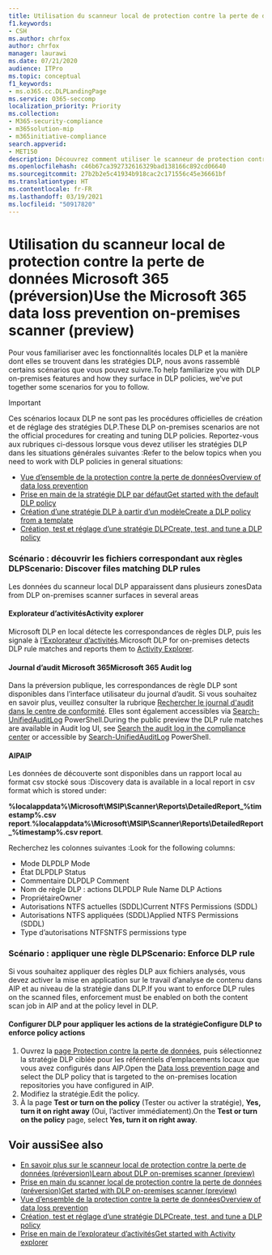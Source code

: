 ```yaml
---
title: Utilisation du scanneur local de protection contre la perte de données Microsoft 365 (préversion)
f1.keywords:
- CSH
ms.author: chrfox
author: chrfox
manager: laurawi
ms.date: 07/21/2020
audience: ITPro
ms.topic: conceptual
f1_keywords:
- ms.o365.cc.DLPLandingPage
ms.service: O365-seccomp
localization_priority: Priority
ms.collection:
- M365-security-compliance
- m365solution-mip
- m365initiative-compliance
search.appverid:
- MET150
description: Découvrez comment utiliser le scanneur de protection contre la perte de données Microsoft 365 en local pour analyser les données au repos, puis implémenter des actions de protection pour les partages de fichiers locaux, pour les dossiers locaux et les bibliothèques de documents SharePoint locales.
ms.openlocfilehash: c46b67ca392732616329bad138166c892cd06640
ms.sourcegitcommit: 27b2b2e5c41934b918cac2c171556c45e36661bf
ms.translationtype: HT
ms.contentlocale: fr-FR
ms.lasthandoff: 03/19/2021
ms.locfileid: "50917820"
---
```

# <a name="use-the-microsoft-365-data-loss-prevention-on-premises-scanner-preview"></a><span data-ttu-id="d5d47-103">Utilisation du scanneur local de protection contre la perte de données Microsoft 365 (préversion)</span><span class="sxs-lookup"><span data-stu-id="d5d47-103">Use the Microsoft 365 data loss prevention on-premises scanner (preview)</span></span>

<span data-ttu-id="d5d47-104">Pour vous familiariser avec les fonctionnalités locales DLP et la manière dont elles se trouvent dans les stratégies DLP, nous avons rassemblé certains scénarios que vous pouvez suivre.</span><span class="sxs-lookup"><span data-stu-id="d5d47-104">To help familiarize you with DLP on-premises features and how they surface in DLP policies, we've put together some scenarios for you to follow.</span></span>

> [!IMPORTANT]
> <span data-ttu-id="d5d47-105">Ces scénarios locaux DLP ne sont pas les procédures officielles de création et de réglage des stratégies DLP.</span><span class="sxs-lookup"><span data-stu-id="d5d47-105">These DLP on-premises scenarios are not the official procedures for creating and tuning DLP policies.</span></span> <span data-ttu-id="d5d47-106">Reportez-vous aux rubriques ci-dessous lorsque vous devez utiliser les stratégies DLP dans les situations générales suivantes :</span><span class="sxs-lookup"><span data-stu-id="d5d47-106">Refer to the below topics when you need to work with DLP policies in general situations:</span></span>
>- [<span data-ttu-id="d5d47-107">Vue d’ensemble de la protection contre la perte de données</span><span class="sxs-lookup"><span data-stu-id="d5d47-107">Overview of data loss prevention</span></span>](data-loss-prevention-policies.md)
>- [<span data-ttu-id="d5d47-108">Prise en main de la stratégie DLP par défaut</span><span class="sxs-lookup"><span data-stu-id="d5d47-108">Get started with the default DLP policy</span></span>](get-started-with-the-default-dlp-policy.md)
>- [<span data-ttu-id="d5d47-109">Création d’une stratégie DLP à partir d’un modèle</span><span class="sxs-lookup"><span data-stu-id="d5d47-109">Create a DLP policy from a template</span></span>](create-a-dlp-policy-from-a-template.md)
>- [<span data-ttu-id="d5d47-110">Création, test et réglage d’une stratégie DLP</span><span class="sxs-lookup"><span data-stu-id="d5d47-110">Create, test, and tune a DLP policy</span></span>](create-test-tune-dlp-policy.md)

### <a name="scenario-discover-files-matching-dlp-rules"></a><span data-ttu-id="d5d47-111">Scénario : découvrir les fichiers correspondant aux règles DLP</span><span class="sxs-lookup"><span data-stu-id="d5d47-111">Scenario: Discover files matching DLP rules</span></span>

<span data-ttu-id="d5d47-112">Les données du scanneur local DLP apparaissent dans plusieurs zones</span><span class="sxs-lookup"><span data-stu-id="d5d47-112">Data from DLP on-premises scanner surfaces in several areas</span></span>

#### <a name="activity-explorer"></a><span data-ttu-id="d5d47-113">Explorateur d’activités</span><span class="sxs-lookup"><span data-stu-id="d5d47-113">Activity explorer</span></span>

 <span data-ttu-id="d5d47-114">Microsoft DLP en local détecte les correspondances de règles DLP, puis les signale à [l’Explorateur d’activités](https://compliance.microsoft.com/dataclassification?viewid=activitiesexplorer).</span><span class="sxs-lookup"><span data-stu-id="d5d47-114">Microsoft DLP for on-premises detects DLP rule matches and reports them to [Activity Explorer](https://compliance.microsoft.com/dataclassification?viewid=activitiesexplorer).</span></span> 
 
#### <a name="microsoft-365-audit-log"></a><span data-ttu-id="d5d47-115">Journal d’audit Microsoft 365</span><span class="sxs-lookup"><span data-stu-id="d5d47-115">Microsoft 365 Audit log</span></span>

<span data-ttu-id="d5d47-116">Dans la préversion publique, les correspondances de règle DLP sont disponibles dans l’interface utilisateur du journal d’audit. Si vous souhaitez en savoir plus, veuillez consulter la rubrique [Rechercher le journal d'audit dans le centre de conformité](search-the-audit-log-in-security-and-compliance.md). Elles sont également accessibles via [Search-UnifiedAuditLog](/powershell/module/exchange/search-unifiedauditlog?view=exchange-ps) PowerShell.</span><span class="sxs-lookup"><span data-stu-id="d5d47-116">During the public preview the DLP rule matches are available in Audit log UI, see [Search the audit log in the compliance center](search-the-audit-log-in-security-and-compliance.md)  or accessible by [Search-UnifiedAuditLog](/powershell/module/exchange/search-unifiedauditlog?view=exchange-ps) PowerShell.</span></span>

#### <a name="aip"></a><span data-ttu-id="d5d47-117">AIP</span><span class="sxs-lookup"><span data-stu-id="d5d47-117">AIP</span></span>

<span data-ttu-id="d5d47-118">Les données de découverte sont disponibles dans un rapport local au format csv stocké sous :</span><span class="sxs-lookup"><span data-stu-id="d5d47-118">Discovery data is available in a local report in csv format which is stored under:</span></span>

<span data-ttu-id="d5d47-119">**%localappdata%\Microsoft\MSIP\Scanner\Reports\DetailedReport_%timestamp%.csv report**.</span><span class="sxs-lookup"><span data-stu-id="d5d47-119">**%localappdata%\Microsoft\MSIP\Scanner\Reports\DetailedReport_%timestamp%.csv report**.</span></span>

 <span data-ttu-id="d5d47-120">Recherchez les colonnes suivantes :</span><span class="sxs-lookup"><span data-stu-id="d5d47-120">Look for the following columns:</span></span>
- <span data-ttu-id="d5d47-121">Mode DLP</span><span class="sxs-lookup"><span data-stu-id="d5d47-121">DLP Mode</span></span>
- <span data-ttu-id="d5d47-122">État DLP</span><span class="sxs-lookup"><span data-stu-id="d5d47-122">DLP Status</span></span>
- <span data-ttu-id="d5d47-123">Commentaire DLP</span><span class="sxs-lookup"><span data-stu-id="d5d47-123">DLP Comment</span></span>
- <span data-ttu-id="d5d47-124">Nom de règle DLP : actions DLP</span><span class="sxs-lookup"><span data-stu-id="d5d47-124">DLP Rule Name DLP Actions</span></span>
- <span data-ttu-id="d5d47-125">Propriétaire</span><span class="sxs-lookup"><span data-stu-id="d5d47-125">Owner</span></span>
- <span data-ttu-id="d5d47-126">Autorisations NTFS actuelles (SDDL)</span><span class="sxs-lookup"><span data-stu-id="d5d47-126">Current NTFS Permissions (SDDL)</span></span>
- <span data-ttu-id="d5d47-127">Autorisations NTFS appliquées (SDDL)</span><span class="sxs-lookup"><span data-stu-id="d5d47-127">Applied NTFS Permissions (SDDL)</span></span>
- <span data-ttu-id="d5d47-128">Type d’autorisations NTFS</span><span class="sxs-lookup"><span data-stu-id="d5d47-128">NTFS permissions type</span></span>
 
### <a name="scenario-enforce-dlp-rule"></a><span data-ttu-id="d5d47-129">Scénario : appliquer une règle DLP</span><span class="sxs-lookup"><span data-stu-id="d5d47-129">Scenario: Enforce DLP rule</span></span> 

<span data-ttu-id="d5d47-130">Si vous souhaitez appliquer des règles DLP aux fichiers analysés, vous devez activer la mise en application sur le travail d’analyse de contenu dans AIP et au niveau de la stratégie dans DLP.</span><span class="sxs-lookup"><span data-stu-id="d5d47-130">If you want to enforce DLP rules on the scanned files, enforcement must be enabled on both the content scan job in AIP and at the policy level in DLP.</span></span>


#### <a name="configure-dlp-to-enforce-policy-actions"></a><span data-ttu-id="d5d47-131">Configurer DLP pour appliquer les actions de la stratégie</span><span class="sxs-lookup"><span data-stu-id="d5d47-131">Configure DLP to enforce policy actions</span></span>

1. <span data-ttu-id="d5d47-132">Ouvrez la [page Protection contre la perte de données](https://compliance.microsoft.com/datalossprevention?viewid=policies), puis sélectionnez la stratégie DLP ciblée pour les référentiels d’emplacements locaux que vous avez configurés dans AIP.</span><span class="sxs-lookup"><span data-stu-id="d5d47-132">Open the [Data loss prevention page](https://compliance.microsoft.com/datalossprevention?viewid=policies) and select the DLP policy that is targeted to the on-premises location repositories you have configured in AIP.</span></span> 
2. <span data-ttu-id="d5d47-133">Modifiez la stratégie.</span><span class="sxs-lookup"><span data-stu-id="d5d47-133">Edit the policy.</span></span>
3. <span data-ttu-id="d5d47-134">À la page **Test or turn on the policy** (Tester ou activer la stratégie), **Yes, turn it on right away** (Oui, l’activer immédiatement).</span><span class="sxs-lookup"><span data-stu-id="d5d47-134">On the **Test or turn on the policy** page, select **Yes, turn it on right away**.</span></span> 

## <a name="see-also"></a><span data-ttu-id="d5d47-135">Voir aussi</span><span class="sxs-lookup"><span data-stu-id="d5d47-135">See also</span></span>

- [<span data-ttu-id="d5d47-136">En savoir plus sur le scanneur local de protection contre la perte de données (préversion)</span><span class="sxs-lookup"><span data-stu-id="d5d47-136">Learn about DLP on-premises scanner (preview)</span></span>](dlp-on-premises-scanner-learn.md)
- [<span data-ttu-id="d5d47-137">Prise en main du scanner local de protection contre la perte de données (préversion)</span><span class="sxs-lookup"><span data-stu-id="d5d47-137">Get started with  DLP on-premises scanner (preview)</span></span>](dlp-on-premises-scanner-get-started.md)
- [<span data-ttu-id="d5d47-138">Vue d’ensemble de la protection contre la perte de données</span><span class="sxs-lookup"><span data-stu-id="d5d47-138">Overview of data loss prevention</span></span>](data-loss-prevention-policies.md)
- [<span data-ttu-id="d5d47-139">Création, test et réglage d’une stratégie DLP</span><span class="sxs-lookup"><span data-stu-id="d5d47-139">Create, test, and tune a DLP policy</span></span>](create-test-tune-dlp-policy.md)
- [<span data-ttu-id="d5d47-140">Prise en main de l’explorateur d’activités</span><span class="sxs-lookup"><span data-stu-id="d5d47-140">Get started with Activity explorer</span></span>](data-classification-activity-explorer.md)